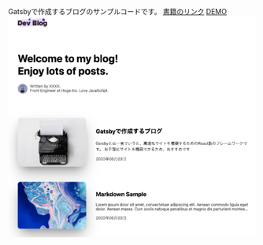 
Gatsbyで作成するブログのサンプルコードです。
[書籍のリンク](http://boosty.jp/book/?id=bab91e13-0d10-ddbd-cded-7c200426c152)
[DEMO](https://musing-banach-f3a228.netlify.app/)
![screen.png](https://github.com/boosty-jp/gatsby-blog/blob/master/static/screen.png?raw=true)